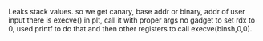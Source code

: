 Leaks stack values.
so we get canary, base addr or binary, addr of user input
there is execve() in plt, call it with proper args
no gadget to set rdx to 0, used printf to do that and then other registers to call execve(binsh,0,0).
